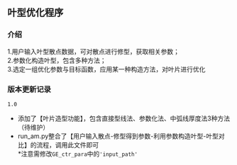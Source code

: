 ## 叶型优化程序

### 介绍
1.用户输入叶型散点数据，可对散点进行修型，获取相关参数；  
2.参数化构造叶型，包含多种方法；  
3.选定一组优化参数与目标函数，应用某一种构造方法，对叶片进行优化

### 版本更新记录
`1.0`  
- 添加了【叶片造型功能】，包含直接型线法、参数化法、中弧线厚度法3种方法（待维护）  
- run_am.py整合了【用户输入散点-修型得到参数-利用参数构造叶型-叶型对比】的流程，调用此文件即可  
  *注意需修改`GE_ctr_para`中的`'input_path'`


